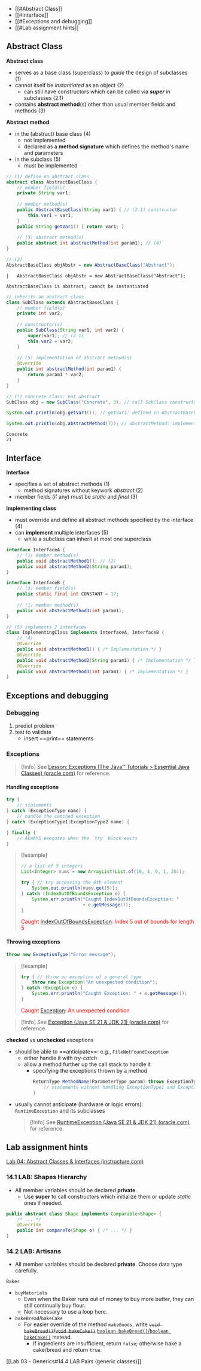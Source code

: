 - [[#Abstract Class]]
- [[#Interface]]
- [[#Exceptions and debugging]]
- [[#Lab assignment hints]]

## Abstract Class
**Abstract class**
- serves as a base class (superclass) to *guide* the design of subclasses (1)
- cannot itself be *instantiated* as an object (2)
  - can still have constructors which can be called via ***super*** in subclasses (2.1)
- contains **abstract method**(s) other than usual member fields and methods (3)

**Abstract method**
- in the (abstract) base class (4)
  - not implemented
  - declared as a **method signature** which defines the method's name and parameters
- in the subclass (5)
  - must be implemented


```Java
// (1) define an abstract class
abstract class AbstractBaseClass {
    // member field(s)
    private String var1;
    
    // member method(s)
    public AbstractBaseClass(String var1) { // (2.1) constructor
        this.var1 = var1;
    }
    public String getVar1() { return var1; }
    
    // (3) abstract method(s)
    public abstract int abstractMethod(int param1); // (4)
}
```


```Java
// (2)
AbstractBaseClass objAbstr = new AbstractBaseClass("Abstract");
```


    |   AbstractBaseClass objAbstr = new AbstractBaseClass("Abstract");

    AbstractBaseClass is abstract; cannot be instantiated

    



```Java
// inherits an abstract class
class SubClass extends AbstractBaseClass {
    // member field(s)
    private int var2;
    
    // constructor(s)
    public SubClass(String var1, int var2) {
        super(var1); // (2.1)
        this.var2 = var2;
    }
    
    // (5) implementation of abstract method(s)
    @Override
    public int abstractMethod(int param1) {
        return param1 * var2;
    }
}
```


```Java
// (*) concrete class: not abstract
SubClass obj = new SubClass("Concrete", 3); // call SubClass constructor

System.out.println(obj.getVar1()); // getVar1: defined in AbstractBaseClass

System.out.println(obj.abstractMethod(7)); // abstractMethod: implemented in Subclass
```

    Concrete
    21


## Interface
**Interface**
- specifies a set of abstract methods (1)
  - method signatures without keywork *abstract* (2)
- member fields (if any) must be *static* and *final* (3)

**Implementing class**
- must override and define all abstract methods specified by the interface (4)
- can **implement** multiple interfaces (5)
  - while a subclass can inherit at most one superclass


```Java
interface InterfaceA {
    // (1) member method(s)
    public void abstractMethod1(); // (2)
    public void abstractMethod2(String param1);
}

interface InterfaceB {
    // (3) member field(s)
    public static final int CONSTANT = 17;
    
    // (1) member method(s)
    public void abstractMethod3(int param1);
}

// (5) implements 2 interfaces
class ImplementingClass implements InterfaceA, InterfaceB {
    // (4)
    @Override
    public void abstractMethod1() { /* Implementation */ }
    @Override
    public void abstractMethod2(String param1) { /* Implementation */ }
    @Override
    public void abstractMethod3(int param1) { /* Implementation */ }
}
```

## Exceptions and debugging

### Debugging
1. predict problem
2. test to validate
	- insert ==print== statements

### Exceptions
> [!info]
> See [Lesson: Exceptions (The Java™ Tutorials > Essential Java Classes) (oracle.com)](https://docs.oracle.com/javase/tutorial/essential/exceptions/index.html) for reference.

#### Handling exceptions
```java
try {
    // statements
} catch (ExceptionType name) {
    // handle the catched exception
} catch (ExceptionType1|ExceptionType2 name) {

} finally {
    // ALWAYS executes when the `try` block exits
}
```
> [!example]
> ```java
> // a list of 5 integers
> List<Integer> nums = new ArrayList(List.of(16, 4, 9, 1, 25));
> 
> try { // try accessing the 6th element
>     System.out.println(nums.get(5));
> } catch (IndexOutOfBoundsException e) {
>     System.err.println("Caught IndexOutOfBoundsException: "
>                        + e.getMessage());
> }
> ```
> <p style="color:red">Caught <a href="https://docs.oracle.com/en/java/javase/21/docs/api/java.base/java/lang/IndexOutOfBoundsException.html">IndexOutOfBoundsException</a>: Index 5 out of bounds for length 5</p>

#### Throwing exceptions
```java
throw new ExceptionType("Error message");
```
> [!example]
> ```java
> try { // throw an exception of a general type
>     throw new Exception("An unexpected condition");
> } catch (Exception e) {
>     System.err.println("Caught Exception: " + e.getMessage());
> }
> ```
> <p style="color:red">Caught <a href="https://docs.oracle.com/en/java/javase/21/docs/api/java.base/java/lang/Exception.html">Exception</a>: An unexpected condition</p>

> [!info]
> See [Exception (Java SE 21 & JDK 21) (oracle.com)](https://docs.oracle.com/en/java/javase/21/docs/api/java.base/java/lang/Exception.html) for reference.

**checked** vs **unchecked** exceptions
- should be able to ==anticipate==: e.g., `FileNotFoundException`
  - either handle it with *try-catch*
  - allow a method further up the call stack to handle it
    - specifying the exceptions thrown by a method
      ```java
      ReturnType MethodName(ParameterType param) throws ExceptionType1, ExceptionType2 {
          // statements without handling ExceptionType1 and ExceptionType2
      }
      ```
- usually cannot anticipate (hardware or logic errors): `RuntimeException` and its subclasses
  > [!info]
  > See [RuntimeException (Java SE 21 & JDK 21) (oracle.com)](https://docs.oracle.com/en/java/javase/21/docs/api/java.base/java/lang/RuntimeException.html) for reference.


## Lab assignment hints
[Lab 04: Abstract Classes & Interfaces (instructure.com)](https://tulane.instructure.com/courses/2271434/assignments/14343172)

### 14.1 LAB: Shapes Hierarchy
- All member variables should be declared **private**.
  - Use **super** to call constructors which initialize them or update *static* ones if needed.

```java
public abstract class Shape implements Comparable<Shape> {
    /* ... */
    @Override
    public int compareTo(Shape o) { /* ... */ }
}
```

### 14.2 LAB: Artisans
- All member variables should be declared **private**. Choose data type carefully.

`Baker`
- `buyMaterials`
  - Even when the Baker runs out of money to buy more butter, they can still continually buy flour.
  - Not necessary to use a loop here.
- `bakeBread`/`bakeCake`
  - For easier override of the method `makeGoods`, write <del>`void bakeBread()`/`void bakeCake()`</del> <ins>`boolean bakeBread()`/`boolean bakeCake()`</ins> instead.
    - If ingredients are insufficient, return `false`; otherwise bake a cake/bread and return `true`.

[[Lab 03 - Generics#14.4 LAB Pairs (generic classes)]]
